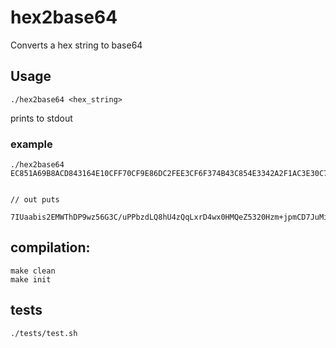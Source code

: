 # hex2base64

Converts a hex string to base64

## Usage

```
./hex2base64 <hex_string>
```

prints to stdout

### example

```
./hex2base64 EC851A69B8ACD843164E10CFF70CF9E86DC2FEE3CF6F374B43C854E3342A2F1AC3E30C741CC41E679DF6D07CE6FA3A66083EC9B8C8BF3AF05D8BDBB0AA6CB3EF8C5BAA2A5E531BA9E28592F99E0FE4F95169A6C63F635D0197E325C5EC76219B907E4EBDCD401FB1986E4E3CA661FF73E7E2B8FD9988E753B7042B2BBCA76679


// out puts

7IUaabis2EMWThDP9wz56G3C/uPPbzdLQ8hU4zQqLxrD4wx0HMQeZ5320Hzm+jpmCD7JuMi/OvBdi9uwqmyz74xbqipeUxup4oWS+Z4P5PlRaabGP2NdAZfjJcXsdiGbkH5Ovc1AH7GYbk48pmH/c+fiuP2ZiOdTtwQrK7ynZnk=
```

## compilation:

```
make clean
make init
```

## tests

```
./tests/test.sh
```
